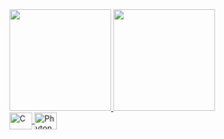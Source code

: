 <div>
	<a href="https://github.com/kallyous">
	<img height="180em" src="https://github-readme-stats.vercel.app/api?username=pabl0nes&show_icons=true&theme=tokyonight&include_all_commits=true&count_private=true"/>
	<img height="180em" src="https://github-readme-stats.vercel.app/api/top-langs/?username=kallyous&layout=compact&langs_count=6&theme=tokyonight"/>
</div>

<div style="display: inline_block">
	<img align="center" alt="C" height="30" width="40" src="https://cdn.jsdelivr.net/gh/devicons/devicon/icons/c/c-original.svg" />
	<img align="center" alt="Phyton" height="30" width="40" src="https://cdn.jsdelivr.net/gh/devicons/devicon/icons/python/python-original.svg" />
</div>

<!---
<div>
	![Snake animation](https://github.com/kallyous/kallyous/blob/output/github-contribution-grid-snake.svg)
	<a href="https://www.instagram.com/pabl0nes/" target="_blank"><img src="https://img.shields.io/badge/-Instagram-%23E4405F?style=for-the-badge&logo=instagram&logoColor=white" target="_blank"></a>
	<a href="https://www.linkedin.com/in/pablo-vinicius-de-araujo-gon%C3%A7alves-8a290614b/" target="_blank"><img src="https://img.shields.io/badge/-LinkedIn-%230077B5?style=for-the-badge&logo=linkedin&logoColor=white" target="_blank"></a>
</div>
--->
